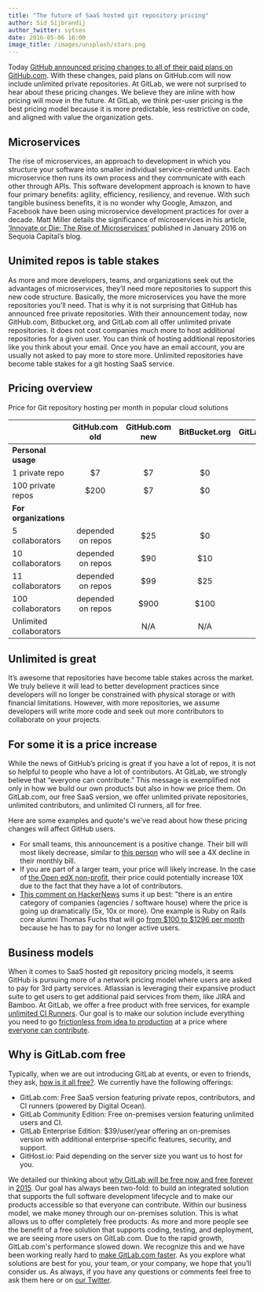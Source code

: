 ```yaml
---
title: "The future of SaaS hosted git repository pricing"
author: Sid Sijbrandij
author_twitter: sytses
date: 2016-05-06 16:00
image_title: /images/unsplash/stars.png
---
```


Today [GitHub announced pricing changes to all of their paid plans on GitHub.com](https://github.com/blog/2164-introducing-unlimited-private-repositories). With these
changes, paid plans on GitHub.com will now include unlimited private repositories. At GitLab,
we were not surprised to hear about these pricing changes. We believe they are inline with
how pricing will move in the future. At GitLab, we think per-user pricing is the best pricing
model because it is more predictable, less restrictive on code, and aligned with value the
organization gets.

<!-- more -->

## Microservices

The rise of microservices, an approach to development in which you structure your software
into smaller individual service-oriented units. Each microservice then runs its own process
and they communicate with each other through APIs. This software development approach is known
to have four primary benefits: agility, efficiency, resiliency, and revenue. With such tangible
business benefits, it is no wonder why Google, Amazon, and Facebook have been using microservice
development practices for over a decade. Matt Miller details the significance of microservices
in his article, [‘Innovate or Die: The Rise of Microservices’](https://www.sequoiacap.com/article/build-us-microservices/) published in January 2016 on Sequoia
Capital’s blog.

## Unimited repos is table stakes

As more and more developers, teams, and organizations seek out the advantages of microservices,
they’ll need more repositories to support this new code structure. Basically, the more microservices
you have the more repositories you’ll need. That is why it is not surprising that GitHub has announced
free private repositories. With their announcement today, now GitHub.com, Bitbucket.org, and GitLab.com all offer
unlimited private repositories. It does not cost companies much more to host additional repositories for a given user.
You can think of hosting additional repositories like you think about your email. Once you have an
email account, you are usually not asked to pay more to store more. Unlimited repositories have become table stakes for a git hosting SaaS service.

## Pricing overview

Price for Git repository hosting per month in popular cloud solutions

| 	   | GitHub.com old | GitHub.com new| BitBucket.org | GitLab.com |
| :--- | :---------: | :---------: | :-----------: | :--------: |
| **Personal usage**	| | | |
| 1 private repo    | $7	| $7	| $0	| $0
| 100 private repos	| $200	| $7	| $0	| $0
| **For organizations**	| | | |
| 5 collaborators  | depended on repos | $25 | $0 | $0
| 10 collaborators | depended on repos | $90 | $10 | $0
| 11 collaborators | depended on repos | $99 |$25	| $0
| 100 collaborators | depended on repos | $900 |$100	| $0
| Unlimited	collaborators | | N/A	| N/A | $0

## Unlimited is great

It’s awesome that repositories have become table stakes across the market.
We truly believe it will
lead to better development practices since developers will no longer be constrained with physical
storage or with financial limitations. However, with more repositories, we assume developers will
write more code and seek out more contributors to collaborate on your projects.

## For some it is a price increase

While the news of
GitHub’s pricing is great if you have a lot of repos, it is not so helpful to people who have a lot
of contributors. At GitLab, we strongly believe that
“everyone can contribute.” This message is exemplified not only in how we build our own products but
also in how we price them. On GitLab.com, our free SaaS version, we offer unlimited private repositories,
unlimited contributors, and unlimited CI runners, all for free.

Here are some examples and quote's we've read about how these pricing changes will affect GitHub users.

* For small teams, this announcement is a positive change. Their bill will most likely decrease, similar to [this person](https://news.ycombinator.com/item?id=11674148) who will see a 4X decline in their monthly bill.
* If you are part of a larger team, your price will likely increase. In the case of [the Open edX non-profit](https://news.ycombinator.com/item?id=11674530), their price could potentially increase 10X due to the fact that they have a lot of contributors.
* [This comment on HackerNews](https://news.ycombinator.com/item?id=11674507) sums it up best: "there is an entire category of companies (agencies / software house) where the price is going up dramatically (5x, 10x or more). One example is Ruby on Rails core alumni Thomas Fuchs that will go [from $100 to $1296 per month](https://twitter.com/thomasfuchs/status/730415066399518720) because he has to pay for no longer active users.

## Business models

When it comes to SaaS hosted git repository pricing models, it seems GitHub is pursuing more of a network
pricing model where users are asked to pay for 3rd party services. Atlassian is leveraging their
expansive product suite to get users to get additional paid services from them, like JIRA and Bamboo. At
GitLab, we offer a free product with free services, for example [unlimited CI Runners](https://about.gitlab.com/2016/04/19/gitlab-partners-with-digitalocean-to-make-continuous-integration-faster-safer-and-more-affordable/).
Our goal is to make our solution include everything you need to go [frictionless from idea to production](https://about.gitlab.com/direction/#scope) at a price where [everyone can contribute](https://about.gitlab.com/strategy/).

## Why is GitLab.com free

Typically, when we are out introducing GitLab at events, or even to friends, they ask, [how is
it all free?](https://news.ycombinator.com/item?id=11673281). We currently have the following offerings:

* GitLab.com: Free SaaS version featuring private repos, contributors, and CI runners (powered by Digital Ocean).
* GitLab Community Edition: Free on-premises version featuring unlimited users and CI.
* GitLab Enterprise Edition: $39/user/year offering an on-premises version with additional enterprise-specific features, security, and support.
* GitHost.io: Paid depending on the server size you want us to host for you.

We detailed our thinking about [why GitLab will be free now and free forever](https://about.gitlab.com/gitlab-com/#why-gitlab-com-will-be-free-forever) in [2015](https://gitlab.com/gitlab-com/www-gitlab-com/commit/e7e2faec2eca5d35629504b4435358615147fbec).
Our goal has always been two-fold: to build an integrated solution that supports the full software
development lifecycle and to make our products accessible so that everyone can contribute. Within our
business model, we make money through our on-premises solution. This is what allows us to offer
completely free products. As more and more people see the benefit of a free solution that supports
coding, testing, and deployment, we are seeing more users on GitLab.com. Due to the rapid
growth, GitLab.com's performance slowed down. We recognize this and we have been working really hard to [make GitLab.com faster](https://gitlab.com/gitlab-com/operations/issues/42). As you explore what solutions are best for you, your team, or your company, we hope
that you’ll consider us. As always, if you have any questions or comments feel free to ask them here or
on [our Twitter](https://twitter.com/gitlab).